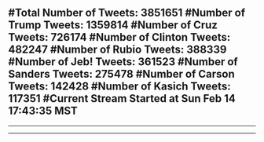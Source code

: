 #Total Number of Tweets: 3851651 
#Number of Trump Tweets: 1359814
#Number of Cruz Tweets: 726174
#Number of Clinton Tweets: 482247
#Number of Rubio Tweets: 388339
#Number of Jeb! Tweets: 361523
#Number of Sanders Tweets: 275478
#Number of Carson Tweets: 142428
#Number of Kasich Tweets: 117351
#Current Stream Started at Sun Feb 14 17:43:35 MST
---
---
---
